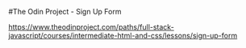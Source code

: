 #The Odin Project - Sign Up Form

https://www.theodinproject.com/paths/full-stack-javascript/courses/intermediate-html-and-css/lessons/sign-up-form

